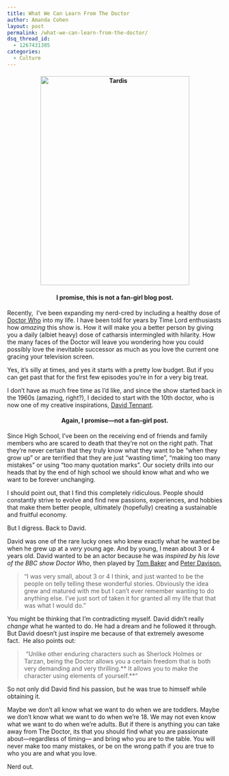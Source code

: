```yaml
---
title: What We Can Learn From The Doctor
author: Amanda Cohen
layout: post
permalink: /what-we-can-learn-from-the-doctor/
dsq_thread_id:
  - 1267431385
categories:
  - Culture
---
```

<h4 style="text-align: center;">
  <img class="aligncenter  wp-image-10884" alt="Tardis" src="http://hypenotic.com/wordpress/wp-content/uploads/2013/05/Tardis-580x813.png" width="348" height="488" />
</h4>

<h4 style="text-align: center;">
</h4>

<h4 style="text-align: center;">
  I promise, this is not a fan-girl blog post.
</h4>

Recently,  I&#8217;ve been expanding my nerd-cred by including a healthy dose of [Doctor Who][1] into my life. I have been told for years by Time Lord enthusiasts how *amazing* this show is. How it will make you a better person by giving you a daily (albiet heavy) dose of catharsis intermingled with hilarity. How the many faces of the Doctor will leave you wondering how you could possibly love the inevitable successor as much as you love the current one gracing your television screen.

Yes, it&#8217;s silly at times, and yes it starts with a pretty low budget. But if you can get past that for the first few episodes you&#8217;re in for a very big treat.

I don&#8217;t have as much free time as I&#8217;d like, and since the show started back in the 1960s (amazing, right?), I decided to start with the 10th doctor, who is now one of my creative inspirations, [David Tennant][2].

<h4 style="text-align: center;">
  Again, I promise—not a fan-girl post.
</h4>

<p style="text-align: left;">
  Since High School, I&#8217;ve been on the receiving end of friends and family members who are scared to death that they&#8217;re not on the right path. That they&#8217;re never certain that they truly know what they want to be &#8220;when they grow up&#8221; or are terrified that they are just &#8220;wasting time&#8221;, &#8220;making too many mistakes&#8221; or using &#8220;too many quotation marks&#8221;. Our society drills into our heads that by the end of high school we should know what and who we want to be forever unchanging.
</p>

<p style="text-align: left;">
  I should point out, that I find this completely ridiculous. People should constantly strive to evolve and find new passions, experiences, and hobbies that make them better people, ultimately (hopefully) creating a sustainable and fruitful economy.
</p>

But I digress. Back to David.

David was one of the rare lucky ones who knew exactly what he wanted be when he grew up at a *very* young age. And by young, I mean about 3 or 4 years old. David wanted to be an actor because he was *inspired by his love of the BBC show Doctor Who*, then played by [Tom Baker][3] and [Peter Davison.][4]

> &#8220;I was very small, about 3 or 4 I think, and just wanted to be the people on telly telling these wonderful stories. Obviously the idea grew and matured with me but I can&#8217;t ever remember wanting to do anything else. I&#8217;ve just sort of taken it for granted all my life that that was what I would do.&#8221;

You might be thinking that I&#8217;m contradicting myself. David didn&#8217;t really *change* what he wanted to do. He had a dream and he followed it through. But David doesn&#8217;t just inspire me because of that extremely awesome fact.  He also points out:

>  &#8220;Unlike other enduring characters such as Sherlock Holmes or Tarzan, being the Doctor allows you a certain freedom that is both very demanding and very thrilling.** It allows you to make the character using elements of yourself.**&#8220;

So not only did David find his passion, but he was true to himself while obtaining it.

Maybe we don&#8217;t all know what we want to do when we are toddlers. Maybe we don&#8217;t know what we want to do when we&#8217;re 18. We may not even know what we want to do when we&#8217;re adults. But if there is anything you can take away from The Doctor, its that you should find what you are passionate about—regardless of timing— and bring who you are to the table. You will never make too many mistakes, or be on the wrong path if you are true to who you are and what you love.

Nerd out.

&nbsp;

 [1]: https://en.wikipedia.org/wiki/Doctor_Who
 [2]: http://www.imdb.com/name/nm0855039/bio
 [3]: http://www.imdb.com/name/nm0048982/
 [4]: http://www.imdb.com/name/nm0205749/